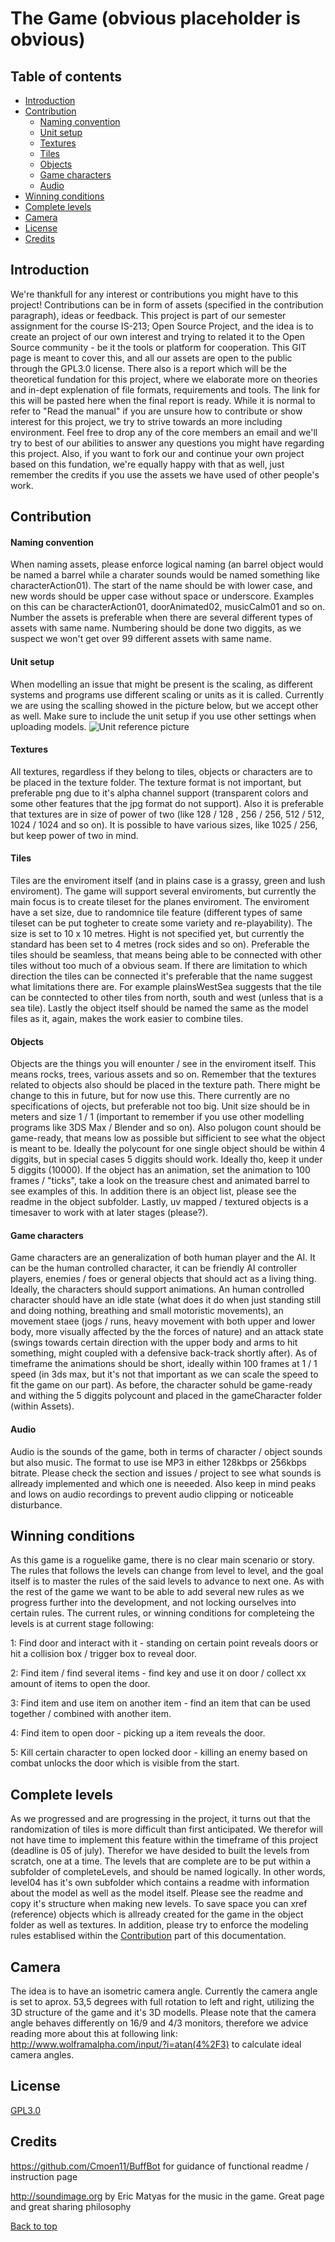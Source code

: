 # The Game (obvious placeholder is obvious)


## Table of contents

* [Introduction](#introduction)
* [Contribution](#contribution)
    * [Naming convention](#naming-convention)
    * [Unit setup](#unit-setup)
    * [Textures](#textures)
    * [Tiles](#tiles) 
    * [Objects](#objects)
    * [Game characters](#game-characters)
    * [Audio](#audio)
* [Winning conditions](#winning-conditions)
* [Complete levels](#complete-levels)
* [Camera](#camera)
* [License](#license)
* [Credits](#credits)


## Introduction

We're thankfull for any interest or contributions you might have to this project! Contributions can be in form of assets (specified in the contribution paragraph), ideas or feedback. This project is part of our semester assignment for the course IS-213; Open Source Project, and the idea is to create an project of our own interest and trying to related it to the Open Source community - be it the tools or platform for cooperation. This GIT page is meant to cover this, and all our assets are open to the public through the GPL3.0 license. There also is a report which will be the theoretical fundation for this project, where we elaborate more on theories and in-dept explenation of file formats, requirements and tools. The link for this will be pasted here when the final report is ready. While it is normal to refer to "Read the manual" if you are unsure how to contribute or show interest for this project, we try to strive towards an more including environment. Feel free to drop any of the core members an email and we'll try to best of our abilities to answer any questions you might have regarding this project. Also, if you want to fork our and continue your own project based on this fundation, we're equally happy with that as well, just remember the credits if you use the assets we have used of other people's work. 

## Contribution

#### Naming convention

When naming assets, please enforce logical naming (an barrel object would be named a barrel while a charater sounds would be named something like characterAction01). The start of the name should be with lower case, and new words should be upper case without space or underscore. Examples on this can be characterAction01, doorAnimated02, musicCalm01 and so on. Number the assets is preferable when there are several different types of assets with same name. Numbering should be done two diggits, as we suspect we won't get over 99 different assets with same name.

#### Unit setup

When modelling an issue that might be present is the scaling, as different systems and programs use different scaling or units as it is called. Currently we are using the scalling showed in the picture below, but we accept other as well. Make sure to include the unit setup if you use other settings when uploading models.
![Unit reference picture](https://s1.postimg.org/4bqgaw43db/Untitled.png)


#### Textures

All textures, regardless if they belong to tiles, objects or characters are to be placed in the texture folder. The texture format is not important, but preferable png due to it's alpha channel support (transparent colors and some other features that the jpg format do not support). Also it is preferable that textures are in size of power of two (like 128 / 128 , 256 / 256, 512 / 512, 1024 / 1024 and so on). It is possible to have various sizes, like 1025 / 256, but keep power of two in mind.

#### Tiles

Tiles are the enviroment itself (and in plains case is a grassy, green and lush enviroment). The game will support several enviroments, but currently the main focus is to create tileset for the planes enviroment. The enviroment have a set size, due to randomnice tile feature (different types of same tileset can be put togheter to create some variety and re-playability). The size is set to 10 x 10 metres. Hight is not specified yet, but currently the standard has been set to 4 metres (rock sides and so on). Preferable the tiles should be seamless, that means being able to be connected with other tiles without too much of a obvious seam. If there are limitation to which direction the tiles can be connected it's preferable that the name suggest what limitations there are. For example plainsWestSea suggests that the tile can be conntected to other tiles from north, south and west (unless that is a sea tile). Lastly the object itself should be named the same as the model files as it, again, makes the work easier to combine tiles.

#### Objects

Objects are the things you will enounter / see in the enviroment itself. This means rocks, trees, various assets and so on. Remember that the textures related to objects also should be placed in the texture path. There might be change to this in future, but for now use this. There currently are no specifications of ojects, but preferable not too big. Unit size should be in meters and size 1 / 1 (important to remember if you use other modelling programs like 3DS Max / Blender and so on). Also polugon count should be game-ready, that means low as possible but sifficient to see what the object is meant to be. Ideally the polycount for one single object should be within 4 diggits, but in special cases 5 diggits should work. Ideally tho, keep it under 5 diggits (10000). If the object has an animation, set the animation to 100 frames / "ticks", take a look on the treasure chest and animated barrel to see examples of this. In addition there is an object list, please see the readme in the object subfolder. Lastly, uv mapped / textured objects is a timesaver to work with at later stages (please?).

#### Game characters

Game characters are an generalization of both human player and the AI. It can be the human controlled character, it can be friendly AI controller players, enemies / foes or general objects that should act as a living thing. Ideally, the characters should support animations. An human controlled character should have an idle state (what does it do when just standing still and doing nothing, breathing and small motoristic movements), an movement staee (jogs / runs, heavy movement with both upper and lower body, more visually affected by the the forces of nature) and an attack state (swings towards certain direction with the upper body and arms to hit something, might coupled with a defensive back-track shortly after). As of timeframe the animations should be short, ideally within 100 frames at 1 / 1 speed (in 3ds max, but it's not that important as we can scale the speed to fit the game on our part). As before, the character sohuld be game-ready and withing the 5 diggits polycount and placed in the gameCharacter folder (within Assets).

#### Audio

Audio is the sounds of the game, both in terms of character / object sounds but also music. The format to use ise MP3 in either 128kbps or 256kbps bitrate. Please check the section and issues / project to see what sounds is allready implemented and which one is neeeded. Also keep in mind peaks and lows on audio recordings to prevent audio clipping or noticeable disturbance. 

## Winning conditions

As this game is a roguelike game, there is no clear main scenario or story. The rules that follows the levels can change from level to level, and the goal itself is to master the rules of the said levels to advance to next one. As with the rest of the game we want to be able to add several new rules as we progress further into the development, and not locking ourselves into certain rules. The current rules, or winning conditions for completeing the levels is at current stage following: 

1: Find door and interact with it - standing on certain point reveals doors or hit a collision box / trigger box to reveal door.

2: Find item / find several items - find key and use it on door / collect xx amount of items to open the door.

3: Find item and use item on another item - find an item that can be used together / combined with another item.

4: Find item to open door - picking up a item reveals the door.

5: Kill certain character to open locked door - killing an enemy based on combat unlocks the door which is visible from the start.  


## Complete levels

As we progressed and are progressing in the project, it turns out that the randomization of tiles is more difficult than first anticipated. We therefor will not have time to implement this feature within the timeframe of this project (deadline is 05 of july). Therefor we have desided to built the levels from scratch, one at a time. The levels that are complete are to be put within a subfolder of completeLevels, and should be named logically. In other words, level04 has it's own subfolder which contains a readme with information about the model as well as the model itself. Please see the readme and copy it's structure when making new levels. To save space you can xref (reference) objects which is allready created for the game in the object folder as well as textures. In addition, please try to enforce the modeling rules establised within the [Contribution](#contribution) part of this documentation. 

## Camera

The idea is to have an isometric camera angle. Currently the camera angle is set to aprox. 53,5 degrees with full rotation to left and right, utilizing the 3D structure of the game and it's 3D modells. Please note that the camera angle behaves differently on 16/9 and 4/3 monitors, therefore we advice reading more about this at following link: http://www.wolframalpha.com/input/?i=atan(4%2F3) to calculate ideal camera angles. 

## License
[GPL3.0](https://github.com/TheMelcor/213/blob/master/LICENSE)


## Credits
https://github.com/Cmoen11/BuffBot for guidance of functional readme / instruction page 



http://soundimage.org by Eric Matyas for the music in the game. Great page and great sharing philosophy 



[Back to top](#table-of-contents)

